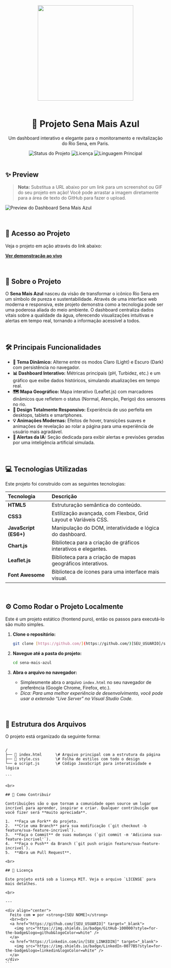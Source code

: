<div align="center">
  <img src="https://raw.githubusercontent.com/MicaelliMedeiros/micaellimedeiros/master/image/computer-illustration.png" width="300">
  <br><br>
  <h1>🌊 Projeto Sena Mais Azul</h1>
  <p>Um dashboard interativo e elegante para o monitoramento e revitalização do Rio Sena, em Paris.</p>
  
  <img src="https://img.shields.io/badge/status-concluído-green?style=for-the-badge" alt="Status do Projeto">
  <img src="https://img.shields.io/github/license/SEU_USUARIO/sena-mais-azul?style=for-the-badge&color=blue" alt="Licença">
  <img src="https://img.shields.io/github/languages/top/SEU_USUARIO/sena-mais-azul?style=for-the-badge&color=yellow" alt="Linguagem Principal">
  
</div>

<br>

## ✨ Preview

> **Nota:** Substitua a URL abaixo por um link para um screenshot ou GIF do seu projeto em ação! Você pode arrastar a imagem diretamente para a área de texto do GitHub para fazer o upload.

![Preview do Dashboard Sena Mais Azul](URL_DA_SUA_IMAGEM_AQUI.png)

<br>

## 🚀 Acesso ao Projeto

Veja o projeto em ação através do link abaixo:

**[Ver demonstração ao vivo](URL_DO_SEU_GITHUB_PAGES_AQUI)**

<br>

## 🎯 Sobre o Projeto

O **Sena Mais Azul** nasceu da visão de transformar o icônico Rio Sena em um símbolo de pureza e sustentabilidade. Através de uma interface web moderna e responsiva, este projeto demonstra como a tecnologia pode ser uma poderosa aliada do meio ambiente. O dashboard centraliza dados vitais sobre a qualidade da água, oferecendo visualizações intuitivas e alertas em tempo real, tornando a informação acessível a todos.

<br>

## 🛠️ Principais Funcionalidades

-   **🎨 Tema Dinâmico:** Alterne entre os modos Claro (Light) e Escuro (Dark) com persistência no navegador.
-   **📊 Dashboard Interativo:** Métricas principais (pH, Turbidez, etc.) e um gráfico que exibe dados históricos, simulando atualizações em tempo real.
-   **🗺️ Mapa Geográfico:** Mapa interativo (Leaflet.js) com marcadores dinâmicos que refletem o status (Normal, Atenção, Perigo) dos sensores no rio.
-   **📱 Design Totalmente Responsivo:** Experiência de uso perfeita em desktops, tablets e smartphones.
-   **💡 Animações Modernas:** Efeitos de hover, transições suaves e animações de revelação ao rolar a página para uma experiência de usuário mais agradável.
-   **🤖 Alertas da IA:** Seção dedicada para exibir alertas e previsões geradas por uma inteligência artificial simulada.

<br>

## 💻 Tecnologias Utilizadas

Este projeto foi construído com as seguintes tecnologias:

| Tecnologia | Descrição |
| :--- | :--- |
| **HTML5** | Estruturação semântica do conteúdo. |
| **CSS3** | Estilização avançada, com Flexbox, Grid Layout e Variáveis CSS. |
| **JavaScript (ES6+)** | Manipulação do DOM, interatividade e lógica do dashboard. |
| **Chart.js** | Biblioteca para a criação de gráficos interativos e elegantes. |
| **Leaflet.js** | Biblioteca para a criação de mapas geográficos interativos. |
| **Font Awesome** | Biblioteca de ícones para uma interface mais visual. |

<br>

## ⚙️ Como Rodar o Projeto Localmente

Este é um projeto estático (frontend puro), então os passos para executá-lo são muito simples.

1.  **Clone o repositório:**
    ```bash
    git clone [https://github.com/](https://github.com/)[SEU_USUARIO]/sena-mais-azul.git
    ```

2.  **Navegue até a pasta do projeto:**
    ```bash
    cd sena-mais-azul
    ```

3.  **Abra o arquivo no navegador:**
    -   Simplesmente abra o arquivo `index.html` no seu navegador de preferência (Google Chrome, Firefox, etc.).
    -   *Dica: Para uma melhor experiência de desenvolvimento, você pode usar a extensão "Live Server" no Visual Studio Code.*

<br>

## 📂 Estrutura dos Arquivos

O projeto está organizado da seguinte forma:

````

/
├── 📄 index.html      \# Arquivo principal com a estrutura da página
├── 🎨 style.css       \# Folha de estilos com todo o design
└── ⚙️ script.js       \# Código JavaScript para interatividade e lógica

```

<br>

## 🤝 Como Contribuir

Contribuições são o que tornam a comunidade open source um lugar incrível para aprender, inspirar e criar. Qualquer contribuição que você fizer será **muito apreciada**.

1.  **Faça um Fork** do projeto.
2.  **Crie uma Branch** para sua modificação (`git checkout -b feature/sua-feature-incrivel`).
3.  **Faça o Commit** de suas mudanças (`git commit -m 'Adiciona sua-feature-incrivel'`).
4.  **Faça o Push** da Branch (`git push origin feature/sua-feature-incrivel`).
5.  **Abra um Pull Request**.

<br>

## 📄 Licença

Este projeto está sob a licença MIT. Veja o arquivo `LICENSE` para mais detalhes.

<br>

---

<div align="center">
  Feito com ❤️ por <strong>[SEU NOME]</strong>
  <br><br>
  <a href="https://github.com/[SEU_USUARIO]" target="_blank">
    <img src="https://img.shields.io/badge/GitHub-100000?style=for-the-badge&logo=github&logoColor=white" />
  </a>
  <a href="https://linkedin.com/in/[SEU_LINKEDIN]" target="_blank">
    <img src="https://img.shields.io/badge/LinkedIn-0077B5?style=for-the-badge&logo=linkedin&logoColor=white" />
  </a>
</div>
```
